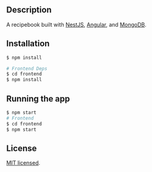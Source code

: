 

## Description

A recipebook built with [NestJS](https://github.com/nestjs/nest), [Angular](https://angular.io/), and [MongoDB](https://www.mongodb.com/).

## Installation

```bash
$ npm install
```

```bash
# Frontend Deps
$ cd frontend
$ npm install
```

## Running the app

```bash
$ npm start
# Frontend
$ cd frontend
$ npm start
```

## License

[MIT licensed](LICENSE).
